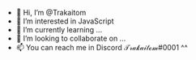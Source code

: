 - 👋 Hi, I’m @Trakaitom
- 👀 I’m interested in JavaScript
- 🌱 I’m currently learning ...
- 💞️ I’m looking to collaborate on ...
- 📫 You can reach me in Discord 𝒯𝓇𝒶𝓀𝒶𝒾𝓉ℴ𝓂#0001 ^^

<!---
Trakaitom is a ✨ special ✨ repository because its `README.md` (this file) appears on your GitHub profile.
You can click the Preview link to take a look at your changes.
--
